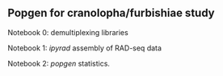 ## Popgen for cranolopha/furbishiae study

Notebook 0: demultiplexing libraries

Notebook 1: *ipyrad* assembly of RAD-seq data  

Notebook 2: *popgen* statistics.

